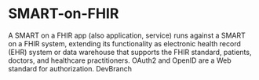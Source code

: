# SMART-on-FHIR
A SMART on a FHIR app (also application, service) runs against a SMART on a FHIR system,
extending its functionality as electronic health record (EHR) system or data warehouse that 
supports the FHIR standard, patients, doctors, and healthcare practitioners. 
OAuth2 and OpenID are a Web standard for authorization.
DevBranch

